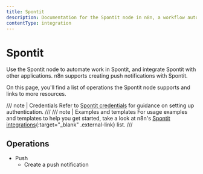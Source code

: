 ```yaml
---
title: Spontit
description: Documentation for the Spontit node in n8n, a workflow automation platform. Includes details of operations and configuration, and links to examples and credentials information.
contentType: integration
---
```


# Spontit

Use the Spontit node to automate work in Spontit, and integrate Spontit with other applications. n8n supports creating push notifications with Spontit. 

On this page, you'll find a list of operations the Spontit node supports and links to more resources.

/// note | Credentials
Refer to [Spontit credentials](/integrations/builtin/credentials/spontit/) for guidance on setting up authentication. 
///
/// note | Examples and templates
For usage examples and templates to help you get started, take a look at n8n's [Spontit integrations](https://n8n.io/integrations/spontit/){:target="_blank" .external-link} list.
///

## Operations

* Push
    * Create a push notification
